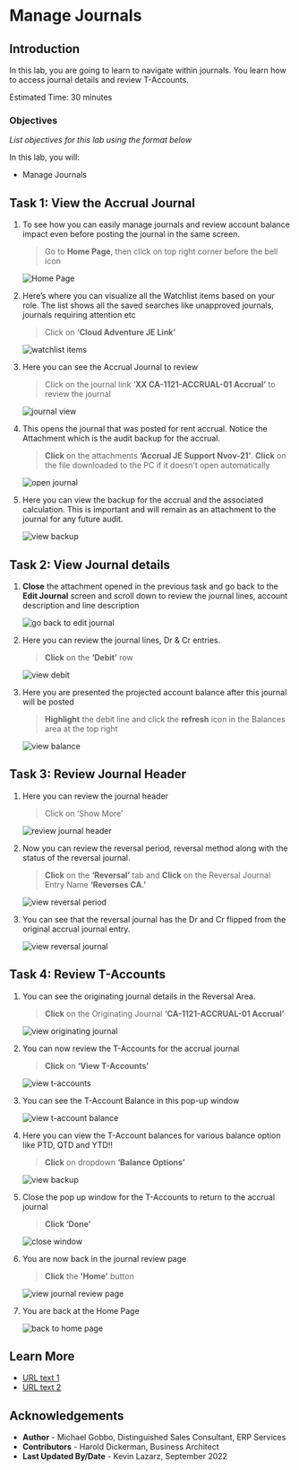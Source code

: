 # Manage Journals

## Introduction

In this lab, you are going to learn to navigate within journals. You learn how to access journal details and review T-Accounts.

Estimated Time: 30 minutes


### Objectives

*List objectives for this lab using the format below*

In this lab, you will:
* Manage Journals


## Task 1: View the Accrual Journal


1. To see how you can easily manage journals and review account balance impact even before posting the journal in the same screen.

    > Go to **Home Page**, then click on top right corner before the bell icon

    ![Home Page](images/image002.png)

2. Here’s where you can visualize all the Watchlist items based on your role. The list shows all the saved searches like unapproved journals, journals requiring attention etc	

    > Click on **‘Cloud Adventure JE Link’**

    ![watchlist items](images/image003.png)

3. Here you can see the Accrual Journal to review

    > Click on the journal link ‘**XX CA-1121-ACCRUAL-01 Accrual’** to review the journal

    ![journal view](images/image004.png)  

4. This opens the journal that was posted for rent accrual. Notice the Attachment which is the audit backup for the accrual. 
   
    > **Click** on the attachments **‘Accrual JE Support Nvov-21’**.
    **Click** on the file downloaded to the PC if it doesn’t open automatically

    ![open journal](images/image005.png)  

5. Here you can view the backup for the accrual and the associated calculation. This is important and will remain as an attachment to the journal for any future audit.

    ![view backup](images/image006.png)  

## Task 2: View Journal details

1. **Close** the attachment opened in the previous task and go back to the **Edit Journal** screen and scroll down to review the journal lines, account description and line description

    ![go back to edit journal](images/image007.png)

2. Here you can review the journal lines, Dr & Cr entries.

    > **Click** on the **‘Debit’** row

    ![view debit](images/image008.png)

3. Here you are presented the projected account balance after this journal will be posted

    > **Highlight** the debit line and click the **refresh**  icon in the Balances area at the top right

    ![view balance](images/image010.png)


## Task 3: Review Journal Header

1. Here you can review the journal header

    > Click on ‘Show More’

    ![review journal header](images/image011.png)  

2. Now you can review the reversal period, reversal method along with the status of the reversal journal. 

    > **Click** on the **‘Reversal’** tab and **Click** on the Reversal Journal Entry Name **‘Reverses CA.’**

    ![view reversal period](images/image012.png)

3. You can see that the reversal journal has the Dr and Cr flipped from the original accrual journal entry.

    ![view reversal journal](images/image013.png)

## Task 4: Review T-Accounts

1. You can see the originating journal details in the Reversal Area.

    > **Click** on the Originating Journal **‘CA-1121-ACCRUAL-01 Accrual’**

    ![view originating journal](images/image014.png)

2. You can now review the T-Accounts for the accrual journal

    > **Click** on **‘View T-Accounts’**

    ![view t-accounts](images/image015.png)   

3. You can see the T-Account Balance in this pop-up window

    ![view t-account balance](images/image016.png)  

4. Here you can view the T-Account balances for various balance option like PTD, QTD and YTD!!

    > **Click** on dropdown **‘Balance Options’**  

    ![view backup](images/image017.png)  

5. Close the pop up window for the T-Accounts to return to the accrual journal

    > **Click ‘Done’**

    ![close window](images/image018.png)

6. You are now back in the journal review page

    > **Click** the **'Home'** button

    ![view journal review page](images/image020.png)  

7. You are back at the Home Page

    ![back to home page](images/image021.png)  

## Learn More


* [URL text 1](http://docs.oracle.com)
* [URL text 2](http://docs.oracle.com)

## Acknowledgements
* **Author** - Michael Gobbo, Distinguished Sales Consultant, ERP Services
* **Contributors** -  Harold Dickerman, Business Architect
* **Last Updated By/Date** - Kevin Lazarz, September 2022
